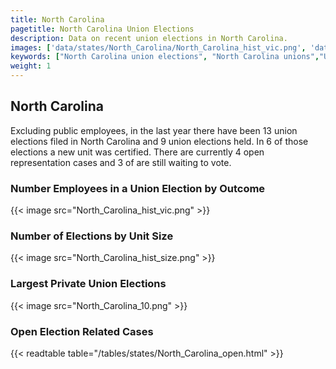 ```yaml
---
title: North Carolina
pagetitle: North Carolina Union Elections
description: Data on recent union elections in North Carolina.
images: ['data/states/North_Carolina/North_Carolina_hist_vic.png', 'data/states/North_Carolina/North_Carolina_hist_size.png', 'data/states/North_Carolina/North_Carolina_10.png']
keywords: ["North Carolina union elections", "North Carolina unions","Union elections"]
weight: 1
---
```

##  North Carolina

Excluding public employees, in the last year there have been 13 union elections filed in North Carolina and 9 union elections held. In 6 of those elections a new unit was certified. There are currently 4 open representation cases and 3 of are still waiting to vote.

### Number Employees in a Union Election by Outcome
{{< image src="North_Carolina_hist_vic.png" >}}

### Number of Elections by Unit Size
{{< image src="North_Carolina_hist_size.png" >}}

### Largest Private Union Elections
{{< image src="North_Carolina_10.png" >}}

### Open Election Related Cases
{{< readtable table="/tables/states/North_Carolina_open.html" >}}

